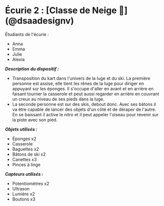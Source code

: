 # Écurie 2 : [Classe de Neige :ski:] (@dsaadesignv)

Étudiants de l'écurie : 

- Anna	
- Emma
- Julie
- Alexia


***Description du dispositif :***
- Transposition du kart dans l'univers de la luge et du ski. 
La première personne est assise, elle tient les rênes de la luge pour diriger en appuyant sur les éponges. Il s'occupe d'aller en avant et en arrière en faisant tourner la casserole et peut aussi regarder en arrière en couvrant un creux au niveau de ses pieds dans la luge.
- La seconde personne est sur des skis, debout donc. Avec ses bâtons il va être capable de lancer des objets d'un côté et de déraper de l'autre. En se baissant il active le nitro et il peut appeler l'oiseau pour revenir sur la piste avec son pied.


***Objets utilisés :***
- Éponges x2
- Casserole 
- Baguettes x2
- Bâtons de ski x2
- Canettes x3
- Pinces à linge

***Capteurs utilisés :***
- Potentiomètres x2
- Ultrason 
- Lumière x2
- Boutons x3







